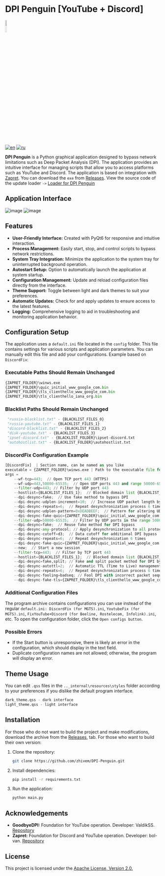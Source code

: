 # DPI Penguin [YouTube + Discord]

<img src="https://github.com/zhivem/DPI-Penguin/blob/main/resources/icon/newicon.ico" width=10% height=10%>

[![en](https://img.shields.io/badge/lang-en-red.svg)](./README.EN.md)
[![ru](https://img.shields.io/badge/lang-ru-green.svg)](./README.md)

**DPI Penguin** is a Python graphical application designed to bypass network limitations such as Deep Packet Analysis (DPI). The application provides an intuitive interface for managing scripts that allow you to access platforms such as YouTube and Discord. The application is based on integration with [Zapret](https://github.com/bol-van/zapret ). You can download the `exe` from [Releases](https://github.com/zhivem/DPI-Penguin/releases ). View the source code of the update loader `->` [Loader for DPI Penguin](https://github.com/zhivem/Loader-for-DPI-Penguin )

## Application Interface
![image](https://github.com/user-attachments/assets/3d8b5975-8b0e-44e0-b173-91ae09d6a55b)
![image](https://github.com/user-attachments/assets/5a24b2e9-e0b9-47d6-b93c-484fd40b680a)

## Features

- **User-Friendly Interface:** Created with PyQt6 for responsive and intuitive interaction.
- **Process Management:** Easily start, stop, and control scripts to bypass network restrictions.
- **System Tray Integration:** Minimize the application to the system tray for uninterrupted background operation.
- **Autostart Setup:** Option to automatically launch the application at system startup.
- **Configuration Management:** Update and reload configuration files directly from the interface.
- **Theme Support:** Toggle between light and dark themes to suit your preferences.
- **Automatic Updates:** Check for and apply updates to ensure access to the latest features.
- **Logging:** Comprehensive logging to aid in troubleshooting and monitoring application behavior.

## Configuration Setup

The application uses a `default.ini` file located in the `config` folder. This file contains settings for various scripts and application parameters. You can manually edit this file and add your configurations. Example based on `DiscordFix`:

### Executable Paths Should Remain Unchanged

```py
{ZAPRET_FOLDER}\winws.exe
{ZAPRET_FOLDER}\quic_initial_www_google_com.bin 
{ZAPRET_FOLDER}\tls_clienthello_www_google_com.bin
{ZAPRET_FOLDER}\tls_clienthello_iana_org.bin
```

### Blacklist Paths Should Remain Unchanged

```py
 "russia-blacklist.txt" - {BLACKLIST_FILES_0}
 "russia-youtube.txt" - {BLACKLIST_FILES_1}
 "discord-blacklist.txt" - {BLACKLIST_FILES_2}
 "disk-youtube.txt" - {BLACKLIST_FILES_3}
 "ipset-discord.txt" - {BLACKLIST_FOLDER}\ipset-discord.txt
 "autohostlist.txt" - {BLACKLIST_FOLDER}\autohostlist.txt 
```

### DiscordFix Configuration Example

```py
[DiscordFix]  | Section name, can be named as you like
executable = {ZAPRET_FOLDER}\winws.exe | Path to the executable file for bypassing restrictions
args = 
    --wf-tcp=443;  // Open TCP port 443 (HTTPS)
    --wf-udp=443,50000-65535;  // Open UDP ports 443 and range 50000-65535
    --filter-udp=443; // Filter by UDP port 443
    --hostlist={BLACKLIST_FILES_1};  // Blocked domain list {BLACKLIST_FILES_1}
    --dpi-desync=fake;  // Use fake method to bypass DPI
    --dpi-desync-udplen-increment=10;  // Increase UDP packet length by 10 bytes
    --dpi-desync-repeats=6;  // Repeat desynchronization process 6 times
    --dpi-desync-udplen-pattern=0xDEADBEEF;  // Pattern for altering UDP packet length
    --dpi-desync-fake-quic={ZAPRET_FOLDER}\quic_initial_www_google_com.bin;  // Use fake QUIC traffic
    --filter-udp=50000-65535;  // Filter by UDP ports in the range 50000-65535
    --dpi-desync=fake;  // Reuse fake method for DPI bypass
    --dpi-desync-any-protocol; // Apply desynchronization to all protocols
    --dpi-desync-cutoff=d3;  // Data cutoff for additional DPI bypass
    --dpi-desync-repeats=6;  // Repeat desynchronization 6 times
    --dpi-desync-fake-quic={ZAPRET_FOLDER}\quic_initial_www_google_com.bin;  // Reuse fake QUIC traffic
    --new;  // Start a new session
    --filter-tcp=443;  // Filter by TCP port 443
    --hostlist={BLACKLIST_FILES_1};  // Blocked domain list {BLACKLIST_FILES_1}
    --dpi-desync=fake,split; // Fake and split packet method for DPI bypass
    --dpi-desync-autottl=2;  // Automatic TTL (Time to Live) management
    --dpi-desync-repeats=6;  // Repeat desynchronization process 6 times
    --dpi-desync-fooling=badseq; // Fool DPI with incorrect packet sequence
    --dpi-desync-fake-tls={ZAPRET_FOLDER}\tls_clienthello_www_google_com.bin;  // Use fake TLS traffic
```

### Additional Configuration Files

The program archive contains configurations you can use instead of the regular `default.ini: DiscordFix (for MGTS).ini`, `YoutubeFix (for MGTS).ini`, `FixYouTube+Discord (for Beeline, Rostelecom, Infolink).ini`, etc. To open the configuration folder, click the `Open configs button`.

### Possible Errors

- If the Start button is unresponsive, there is likely an error in the configuration, which should display in the text field.
- Duplicate configuration names are not allowed; otherwise, the program will display an error.

## Theme Usage

You can edit `.qss` files in the `.._internal\resources\styles` folder according to your preferences if you dislike the default program interface.

```py
dark_theme.qss - dark interface
light_theme.qss - light interface
```

## Installation

For those who do not want to build the project and make modifications, download the archive from the [Releases](https://github.com/zhivem/DPI-Penguin/releases), tab. For those who want to build their own version:

1. Clone the repository:

    ```bash
    git clone https://github.com/zhivem/DPI-Penguin.git 
    ```

2. Install dependencies:

    ```bash
    pip install -r requirements.txt
    ```

3. Run the application:

    ```bash
    python main.py
    ```

## Acknowledgements

- **GoodbyeDPI:** Foundation for YouTube operation. Developer: ValdikSS. [Repository](https://github.com/ValdikSS/GoodbyeDPI)
- **Zapret:** Foundation for Discord and YouTube operation. Developer: bol-van. [Repository](https://github.com/bol-van/zapret)

## License 

This project is licensed under the [Apache License, Version 2.0.](https://raw.githubusercontent.com/zhivem/DPI-Penguin/refs/heads/main/LICENSE.md)

